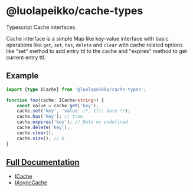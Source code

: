 # @luolapeikko/cache-types

Typescript Cache interfaces.

Cache interface is a simple Map like key-value interface with basic operations like `get`, `set`, `has`, `delete` and `clear` with cache related options like "set" method to add entry ttl to the cache and "expires" method to get current entry ttl.

## Example

```typescript
import {type ICache} from '@luolapeikko/cache-types';

function foo(cache: ICache<string>) {
	const value = cache.get('key');
	cache.set('key', 'value' /*, ttl: Date */);
	cache.has('key'); // true
	cache.expires('key'); // Date or undefined
	cache.delete('key');
	cache.clear();
	cache.size(); // 0
}
```

## [Full Documentation](https://luolapeikko.github.io/cache-types/)

- [ICache](https://luolapeikko.github.io/cache-types/interfaces/ICache.html)
- [IAsyncCache](https://luolapeikko.github.io/cache-types/interfaces/IAsyncCache.html)
